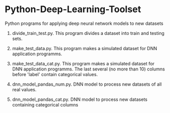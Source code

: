 # Python-Deep-Learning-Toolset
Python programs for applying deep neural network models to new datasets

1) divide_train_test.py.
This program divides a dataset into train and testing sets.

2) make_test_data.py. 
This program makes a simulated dataset for DNN application programms.

3) make_test_data_cat.py.
This program makes a simulated dataset for DNN application programms. The last several (no more than 10) columns before 'label' contain categorical values.

4) dnn_model_pandas_num.py.
DNN model to process new datasets of all real values.

5) dnn_model_pandas_cat.py.
DNN model to process new datasets containing categorical columns
